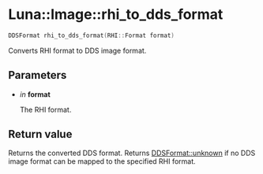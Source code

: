 # Luna::Image::rhi_to_dds_format

```c++
DDSFormat rhi_to_dds_format(RHI::Format format)
```

Converts RHI format to DDS image format. 



## Parameters
* *in* **format**

    The RHI format. 

## Return value
Returns the converted DDS format. Returns [DDSFormat::unknown](group___image_1ggaadf6475eb5b53a62dfbde2a85e07bc25aad921d60486366258809553a3db49a4a.md) if no DDS image format can be mapped to the specified RHI format. 

